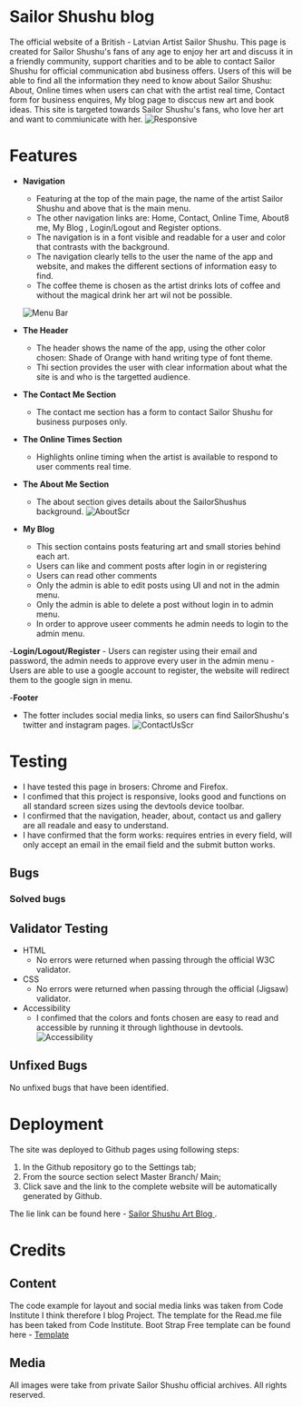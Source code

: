 # Sailor Shushu blog
The official website of a British - Latvian Artist Sailor Shushu. This page is created for Sailor Shushu's fans of any age to enjoy her art and discuss it in a friendly community, support charities and to be able to contact Sailor Shushu for official communication abd business offers.
Users of this will be able to find all the information they need to know about Sailor Shushu: About, Online times when users can chat with the artist real time, Contact form for business enquires, My blog page to disccus new art and book ideas. This site is targeted towards Sailor Shushu's fans, who love her art and want to commiunicate with her. 
![Responsive](/assets/images/Responsive.jpg)

# Features

- **Navigation**
    - Featuring at the top of the main page, the name of the artist Sailor Shushu and above that is the main menu.
    - The other navigation links are: Home, Contact, Online Time, About8 me, My Blog , Login/Logout and Register options. 
    - The navigation is in a font visible and readable for a user and color that contrasts with the background. 
    - The navigation clearly tells to the user the name of the app and website, and makes the different sections of information easy to find. 
    - The coffee theme is chosen as the artist drinks lots of coffee and without the magical drink her art wil not be possible.

    ![Menu Bar](/assets/images/menuprint.jpg)

- **The Header**
    - The header shows the name of the app, using the other color chosen: Shade of Orange with hand writing type of font theme. 
    - Thi section provides the user with clear information about what the site is and who is the targetted audience. 

- **The Contact Me Section**
    - The contact me section has a form to contact Sailor Shushu for business purposes only. 

- **The Online Times Section**
    - Highlights online timing when the artist is available to respond to user comments real time.

- **The About Me Section**
    - The about section gives details about the SailorShushus background.
    ![AboutScr](/assets/images/about-page-scr.jpg)

- **My Blog** 
    - This section contains posts featuring art and small stories behind each art. 
    - Users can like and comment posts after login in or registering 
    - Users can read other comments
    - Only the admin is able to edit posts using UI and not in the admin menu.
    - Only the admin is able to delete a post without login in to admin menu.
    - In order to approve useer comments he admin needs to login to the admin menu.

-**Login/Logout/Register**
    - Users can register using their email and password, the admin needs to approve every user in  the admin menu
    - Users are able to use a google account to register, the website will redirect them to the google sign in menu.
    
-**Footer**
 - The fotter includes social media links, so users can find SailorShushu's twitter and instagram pages.
    ![ContactUsScr](/assets/images/contactus-scr.jpg)

# Testing
 - I have tested this page in brosers: Chrome and Firefox.
 - I confimed that this project is responsive, looks good and functions on all standard screen sizes using the devtools device toolbar.
 - I confirmed that the navigation, header, about, contact us and gallery are all readale and easy to understand. 
 - I have confirmed that the form works: requires entries in every field, will only accept an email in the email field and the submit button works. 

 ## Bugs 

 ### Solved bugs


## Validator Testing 

- HTML 
    - No errors were returned when passing through the official W3C validator.
- CSS 
    - No errors were returned when passing through the official (Jigsaw) validator.
- Accessibility
    - I confimed that the colors and fonts chosen are easy to read and accessible by running it through lighthouse in devtools. 
    ![Accessibility](/assets/images/accessibility.jpg)

## Unfixed Bugs

No unfixed bugs that have been identified. 

# Deployment 

The site was deployed to Github pages using following steps:
1. In the Github repository go to the Settings tab;
2. From the source section select Master Branch/ Main;
3. Click save and the link to the complete website will be automatically generated by Github.

The lie link can be found here - [Sailor Shushu Art Blog ](https://aslavinska.github.io/cat-jonesy/).

# Credits

## Content
The code example for layout and social media links was taken from Code Institute I think therefore I blog Project. 
The template for the Read.me file has been taked from Code Institute. 
Boot Strap Free template can be found here - [Template](https://startbootstrap.com/theme/business-casual)

## Media
All images were take from private Sailor Shushu official archives. All rights reserved.